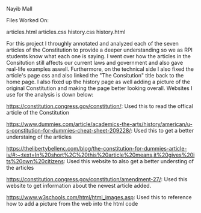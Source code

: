 Nayib Mall

Files Worked On:

articles.html
articles.css
history.css
history.html

For this project I throughly annotated and analyzed each of the seven articles of the Constitution to provide a deeper understanding so we as RPI students know what each one is saying. I went over how the articles in the Consitution still affects our current laws and government and also gave real-life examples aswell. Furthermore, on the technical side I also fixed the article's page css and also linked the "The Consitution" title back to the home page. I also fixed up the history page as well adding a picture of the original Constitution and making the page better looking overall. Websites I use for the analysis is down below:

https://constitution.congress.gov/constitution/:
Used this to read the offical article of the Constitution

https://www.dummies.com/article/academics-the-arts/history/american/u-s-constitution-for-dummies-cheat-sheet-209228/:
Used this to get a better understaing of the articles

https://thelibertybellenc.com/blog/the-constitution-for-dummies-article-iv/#:~:text=In%20short%2C%20this%20article%20means,it%20gives%20its%20own%20citizens:
Used this website to also get a better understing of the articles

https://constitution.congress.gov/constitution/amendment-27/:
Used this website to get information about the newest article added.

https://www.w3schools.com/html/html_images.asp:
Used this to reference how to add a picture from the web into the html code
